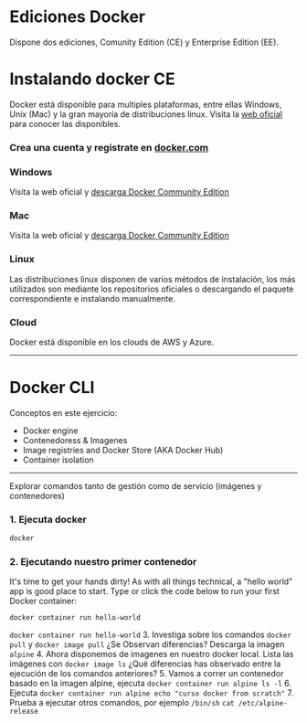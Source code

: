 # Ediciones Docker
Dispone dos ediciones, Comunity Edition (CE) y Enterprise Edition (EE).

# Instalando docker CE
Docker está disponible para multiples plataformas, entre ellas Windows, Unix (Mac) y la gran mayoría de distribuciones linux. 
Visita la [web oficial](https://docs.docker.com/install/#supported-platforms) para conocer las disponibles.

### Crea una cuenta y registrate en [docker.com](https://store.docker.com/signup?next=%2Feditions%2Fcommunity%2Fdocker-ce-desktop-windows%3Ftab%3Dreviews)

### Windows
Visita la web oficial y [descarga Docker Community Edition](https://store.docker.com/editions/community/docker-ce-desktop-windows)

### Mac
Visita la web oficial y [descarga Docker Community Edition](https://store.docker.com/editions/community/docker-ce-desktop-mac)

### Linux
Las distribuciones linux disponen de varios métodos de instalación, los más utilizados son mediante los repositorios oficiales o descargando el paquete correspondiente e instalando manualmente.

### Cloud
Docker está disponible en los clouds de AWS y Azure.

---
# Docker CLI

Conceptos en este ejercicio:
* Docker engine
* Contenedoress & Imagenes
* Image registries and Docker Store (AKA Docker Hub)
* Container isolation

---
Explorar comandos tanto de gestión como de servicio (imágenes y contenedores)

### 1. Ejecuta docker
```sh
docker
```
### 2. Ejecutando nuestro primer contenedor
It's time to get your hands dirty! As with all things technical, a "hello world" app is good place to start. Type or click the code below to run your first Docker container:
```.term1
docker container run hello-world
```
  `docker container run hello-world`
3. Investiga sobre los comandos `docker pull` y `docker image pull` ¿Se Observan diferencias? Descarga la imagen `alpine`
4. Ahora disponemos de imagenes en nuestro docker local. Lista las imágenes con `docker image ls` ¿Qué diferencias has observado entre la ejecución de los comandos anteriores?
5. Vamos a correr un contenedor basado en la imagen alpine, ejecuta `docker container run alpine ls -l` 
6. Ejecuta `docker container run alpine echo "curso docker from scratch"`
7. Prueba a ejecutar otros comandos, por ejemplo `/bin/sh` `cat /etc/alpine-release`
